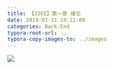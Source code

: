 ```yaml
---
title: 【J2EE】第一章 绪论
date: 2019-03-31 19:11:09
categories: Back-End
typora-root-url: ..
typora-copy-images-to: ../images
---
```


![](/images/20190331191044668.png)
